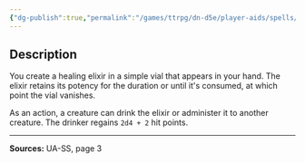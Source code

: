 ```yaml
---
{"dg-publish":true,"permalink":"/games/ttrpg/dn-d5e/player-aids/spells/level-1/healing-elixir-ua/","tags":["TTRPG/DND/5e","verbal","somatic","material","Spell"],"noteIcon":""}
---
```



## Description
You create a healing elixir in a simple vial that appears in your hand.
The elixir retains its potency for the duration or until it's consumed, at which point the vial vanishes.

As an action, a creature can drink the elixir or administer it to another creature.
The drinker regains `2d4 + 2` hit points.

---

**Sources:** UA-SS, page 3
